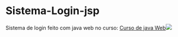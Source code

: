 # Sistema-Login-jsp
Sistema de login feito com java web no curso: <a href = "https://www.udemy.com/course/curso-de-java-web/">Curso de java Web</a><img src="https://img.icons8.com/color/48/000000/java-duke-logo.png"/>
